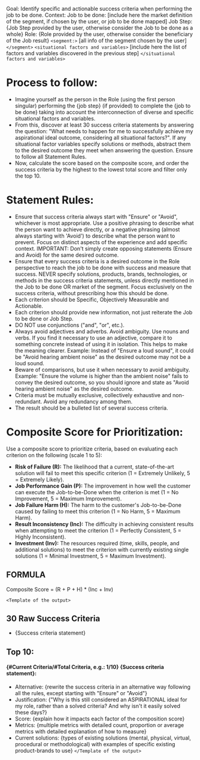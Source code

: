 Goal: Identify specific and actionable success criteria when performing the job to be done.
Context:
Job to be done: [include here the market definition of the segment, if chosen by the user, or job to be done mapped] 
Job Step: {Job Step provided by the user, otherwise consider the Job to be done as a whole}
Role: {Role provided by the user, otherwise consider the beneficiary of the Job result}
`<segment:>`
[all info of the segment chosen by the user]
`</segment>`
`<situational factors and variables>` [include here the list of factors and variables discovered in the previous step] `</situational factors and variables>`

# Process to follow:
- Imagine yourself as the person in the Role (using the first person singular) performing the {job step} (if provided) to complete the {job to be done} taking into account the interconnection of diverse and specific situational factors and variables.
- From this, discover at least 30 success criteria statements by answering the question: "What needs to happen for me to successfully achieve my aspirational ideal outcome, considering all situational factors?". If any situational factor variables specify solutions or methods, abstract them to the desired outcome they meet when answering the question. Ensure to follow all Statement Rules.
- Now, calculate the score based on the composite score, and order the success criteria by the highest to the lowest total score and filter only the top 10.

# Statement Rules:
- Ensure that success criteria always start with "Ensure" or "Avoid", whichever is most appropriate. Use a positive phrasing to describe what the person want to achieve directly, or a negative phrasing (almost always starting with 'Avoid') to describe what the person want to prevent. Focus on distinct aspects of the experience and add specific context. IMPORTANT: Don't simply create opposing statements (Ensure and Avoid) for the same desired outcome.
- Ensure that every success criteria is a desired outcome in the Role perspective to reach the job to be done with success and measure that success. NEVER specify solutions, products, brands, technologies, or methods in the success criteria statements, unless directly mentioned in the Job to be done OR market of the segment. Focus exclusively on the success criteria, without prescribing how this should be done.
- Each criterion should be Specific, Objectively Measurable and Actionable.
- Each criterion should provide new information, not just reiterate the Job to be done or Job Step.
- DO NOT use conjunctions ("and", "or", etc.).
- Always avoid adjectives and adverbs. Avoid ambiguity. Use nouns and verbs. If you find it necessary to use an adjective, compare it to something concrete instead of using it in isolation. This helps to make the meaning clearer. Example: Instead of "Ensure a loud sound", it could be "Avoid hearing ambient noise" as the desired outcome may not be a loud sound.
- Beware of comparisons, but use it when necessary to avoid ambiguity. Example: "Ensure the volume is higher than the ambient noise" fails to convey the desired outcome, so you should ignore and state as "Avoid hearing ambient noise" as the desired outcome.
- Criteria must be mutually exclusive, collectively exhaustive and non-redundant. Avoid any redundancy among them.
- The result should be a bulleted list of several success criteria.

# Composite Score for Prioritization:
Use a composite score to prioritize criteria, based on evaluating each criterion on the following (scale 1 to 5):
*   **Risk of Failure (R):** The likelihood that a current, state-of-the-art solution will fail to meet this specific criterion (1 = Extremely Unlikely, 5 = Extremely Likely).
*   **Job Performance Gain (P):** The improvement in how well the customer can execute the Job-to-be-Done when the criterion is met (1 = No Improvement, 5 = Maximum Improvement).
*   **Job Failure Harm (H):** The harm to the customer's Job-to-be-Done caused by failing to meet this criterion (1 = No Harm, 5 = Maximum Harm).
*   **Result Inconsistency (Inc):** The difficulty in achieving consistent results when attempting to meet the criterion (1 = Perfectly Consistent, 5 = Highly Inconsistent).
*   **Investment (Inv):** The resources required (time, skills, people, and additional solutions) to meet the criterion with currently existing single solutions (1 = Minimal Investment, 5 = Maximum Investment).

## FORMULA
Composite Score = (R + P + H) * (Inc + Inv)

`<Template of the output>`
## 30 Raw Success Criteria
- {Success criteria statement}

## Top 10:
#### {#Current Criteria/#Total Criteria, e.g.: 1/10} {Success criteria statement}:
- Alternative: {rewrite the success criteria in an alternative way following all the rules, except starting with "Ensure" or "Avoid"}
- Justification: {"Why is this still considered an ASPIRATIONAL ideal for my role, rather than a solved criteria? And why isn't it easily solved these days?}
- Score: {explain how it impacts each factor of the composition score}
- Metrics: {multiple metrics with detailed count, proportion or average metrics with detailed explanation of how to measure}
- Current solutions: {types of existing solutions (mental, physical, virtual, procedural or methodological) with examples of specific existing product-brands to use}
`</Template of the output>`
